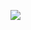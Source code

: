 ![](https://media.discordapp.net/attachments/922810114958831647/944977791793901668/Ekran_goruntusu_2022-02-20_182351.png?width=1117&height=671)